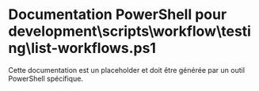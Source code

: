 # Documentation PowerShell pour development\scripts\workflow\testing\list-workflows.ps1

Cette documentation est un placeholder et doit être générée par un outil PowerShell spécifique.
